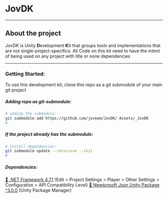 #  JovDK
---

## About the project

JovDK is Unity **D**evelopment **K**it that groups tools and implementations that are not single-project-specifics. All Code on this kit need to have the intent of being used on any project with litle or none dependencies

---

### Getting Started:

To use this development kit, clone this repo as a git submodule of your main git project

##### Adding repo as git-submodule:

``` sh
# adding the submodule:
git submodule add https://github.com/joveem/JovDK/ Assets/_JovDK
#
```

##### If the project already has the submodule:

``` sh
# Install dependencies:
git submodule update --recursive --init
#
```

##### Dependencies:

[:link: .NET Framework 4.7.1](https://dotnet.microsoft.com/en-us/download/dotnet-framework/net471) (Edit > Project Settings > Player > Other Settings > Configuration > API Compatibility Level)
[:link: Newtonsoft Json Unity Package ^3.0.0](https://docs.unity3d.com/Packages/com.unity.nuget.newtonsoft-json@3.0) (Unity Package Manager)
